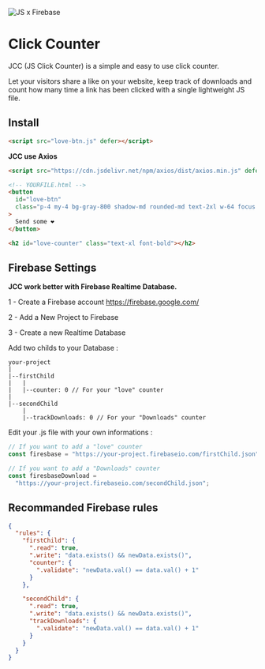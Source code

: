 ![JS x Firebase](https://i.imgur.com/yul6hNy.png)

# Click Counter

JCC (JS Click Counter) is a simple and easy to use click counter.

Let your visitors share a like on your website, keep track of downloads and count how many time a link has been clicked with a single lightweight JS file.

## Install

```html
<script src="love-btn.js" defer></script>
```

**JCC use Axios**
```html
<script src="https://cdn.jsdelivr.net/npm/axios/dist/axios.min.js" defer></script>
```

```html
<!-- YOURFILE.html -->
<button
  id="love-btn"
  class="p-4 my-4 bg-gray-800 shadow-md rounded-md text-2xl w-64 focus:outline-none hover:bg-white hover:text-gray-900"
>
  Send some ❤️
</button>

<h2 id="love-counter" class="text-xl font-bold"></h2>
```

## Firebase Settings

**JCC work better with Firebase Realtime Database.**

1 - Create a Firebase account
https://firebase.google.com/

2 - Add a New Project to Firebase

3 - Create a new Realtime Database

Add two childs to your Database :

```
your-project
|
|--firstChild
|   |
|   |--counter: 0 // For your "love" counter
|
|--secondChild
    |
    |--trackDownloads: 0 // For your "Downloads" counter
```

Edit your .js file with your own informations :

```js
// If you want to add a "love" counter
const firesbase = "https://your-project.firebaseio.com/firstChild.json";

// If you want to add a "Downloads" counter
const firesbaseDownload =
  "https://your-project.firebaseio.com/secondChild.json";
```

## Recommanded Firebase rules

```json
{
  "rules": {
    "firstChild": {
      ".read": true,
      ".write": "data.exists() && newData.exists()",
      "counter": {
        ".validate": "newData.val() == data.val() + 1"
      }
    },

    "secondChild": {
      ".read": true,
      ".write": "data.exists() && newData.exists()",
      "trackDownloads": {
        ".validate": "newData.val() == data.val() + 1"
      }
    }
  }
}
```
